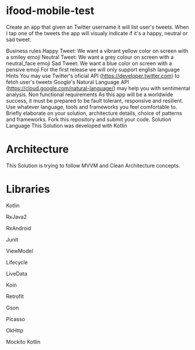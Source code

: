 # ifood-mobile-test
Create an app that given an Twitter username it will list user's tweets. When I tap one of the tweets the app will visualy indicate if it's a happy, neutral or sad tweet.

Business rules
Happy Tweet: We want a vibrant yellow color on screen with a smiley emoji
Neutral Tweet: We want a grey colour on screen with a neutral_face emoji
Sad Tweet: We want a blue color on screen with a pensive emoji
For the first release we will only support english language
Hints
You may use Twitter's oficial API (https://developer.twitter.com) to fetch user's tweets
Google's Natural Language API (https://cloud.google.com/natural-language/) may help you with sentimental analysis.
Non functional requirements
As this app will be a worldwide success, it must be prepared to be fault tolerant, responsive and resilient.
Use whatever language, tools and frameworks you feel comfortable to.
Briefly elaborate on your solution, architecture details, choice of patterns and frameworks.
Fork this repository and submit your code.
Solution
Language
This Solution was developed with Kotlin

# Architecture
This Solution is trying to follow MVVM and Clean Architecture concepts.

# Libraries

Kotlin

RxJava2

RxAndroid

Junit

ViewModel

Lifecycle

LiveData

Koin

Retrofit

Gson

Picasso

OkHttp

Mockito Kotlin
